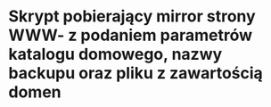 # Skrypt pobierający mirror strony WWW- z podaniem parametrów katalogu domowego, nazwy backupu oraz pliku z zawartością domen
